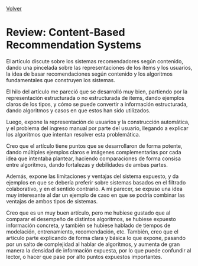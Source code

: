 [Volver](./index.md)
# Review: Content-Based Recommendation Systems

El artículo discute sobre los sistemas recomendadores según contenido, dando una pincelada sobre las representaciones de los ítems y los usuarios, la idea de basar recomendaciones según contenido y los algoritmos fundamentales que construyen los sistemas.

El hilo del artículo me pareció que se desarrolló muy bien, partiendo por la representación estructurada o no estructurada de ítems, dando ejemplos claros de los tipos, y cómo se puede convertir a información estructurada, dando algoritmos y casos en que estos han sido utilizados.

Luego, expone la representación de usuarios y la construcción automática, y el problema del ingreso manual por parte del usuario, llegando a explicar los algoritmos que intentan resolver esta problemática.

Creo que el artículo tiene puntos que se desarrollaron de forma potente, dando múltiples ejemplos claros e imágenes complementarias por cada idea que intentaba plantear, haciendo comparaciones de forma consisa entre algoritmos, dando fortalezas y debilidades de ambas partes.

Además, expone las limitaciones y ventajas del sistema expuesto, y da ejemplos en que se debería preferir sobre sistemas basados en el filtrado colaborativo, y en el sentido contrario. A mi parecer, se expuso una idea muy interesante al dar un ejemplo de caso en que se podría combinar las ventajas de ambos tipos de sistemas.

Creo que es un muy buen artículo, pero me hubiese gustado que al comparar el desempeño de distintos algoritmos, se hubiese expuesto información concreta, y también se hubiese hablado de tiempos de modelación, entrenamiento, recomendación, etc. También, creo que el artículo parte explicando de forma clara y básica lo que expone, pasando por un salto de complejidad al hablar de algoritmos, y aumenta de gran manera la densidad de información expuesta, por lo que puede confundir al lector, o hacer que pase por alto puntos expuestos importantes.
